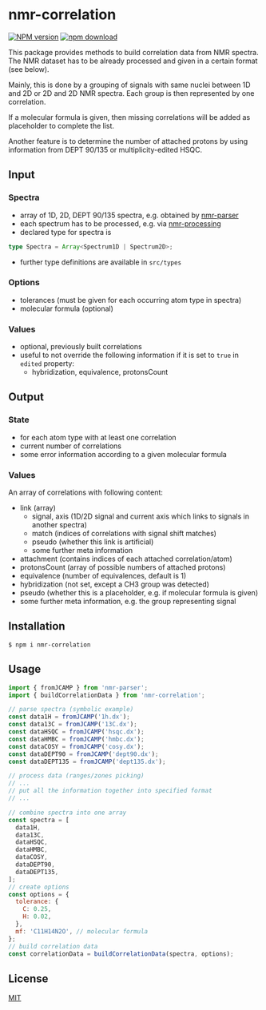 # nmr-correlation

[![NPM version][npm-image]][npm-url]
[![npm download][download-image]][download-url]

This package provides methods to build correlation data from NMR spectra. The NMR dataset has to be already processed and given in a certain format (see below).

Mainly, this is done by a grouping of signals with same nuclei between 1D and 2D or 2D and 2D NMR spectra. Each group is then represented by one correlation.

If a molecular formula is given, then missing correlations will be added as placeholder to complete the list.

Another feature is to determine the number of attached protons by using information from DEPT 90/135 or multiplicity-edited HSQC.

## Input

### Spectra

- array of 1D, 2D, DEPT 90/135 spectra, e.g. obtained by [nmr-parser](https://github.com/cheminfo/nmr-parser)
- each spectrum has to be processed, e.g. via [nmr-processing](https://github.com/cheminfo/nmr-processing)
- declared type for spectra is

```ts
type Spectra = Array<Spectrum1D | Spectrum2D>;
```

- further type definitions are available in `src/types`

### Options

- tolerances (must be given for each occurring atom type in spectra)
- molecular formula (optional)

### Values

- optional, previously built correlations
- useful to not override the following information if it is set to `true` in `edited` property:
  - hybridization, equivalence, protonsCount

## Output

### State

- for each atom type with at least one correlation
- current number of correlations
- some error information according to a given molecular formula

### Values

An array of correlations with following content:

- link (array)
  - signal, axis (1D/2D signal and current axis which links to signals in another spectra)
  - match (indices of correlations with signal shift matches)
  - pseudo (whether this link is artificial)
  - some further meta information
- attachment (contains indices of each attached correlation/atom)
- protonsCount (array of possible numbers of attached protons)
- equivalence (number of equivalences, default is 1)
- hybridization (not set, except a CH3 group was detected)
- pseudo (whether this is a placeholder, e.g. if molecular formula is given)
- some further meta information, e.g. the group representing signal

## Installation

`$ npm i nmr-correlation`

## Usage

```js
import { fromJCAMP } from 'nmr-parser';
import { buildCorrelationData } from 'nmr-correlation';

// parse spectra (symbolic example)
const data1H = fromJCAMP('1h.dx');
const data13C = fromJCAMP('13C.dx');
const dataHSQC = fromJCAMP('hsqc.dx');
const dataHMBC = fromJCAMP('hmbc.dx');
const dataCOSY = fromJCAMP('cosy.dx');
const dataDEPT90 = fromJCAMP('dept90.dx');
const dataDEPT135 = fromJCAMP('dept135.dx');

// process data (ranges/zones picking)
// ...
// put all the information together into specified format
// ...

// combine spectra into one array
const spectra = [
  data1H,
  data13C,
  dataHSQC,
  dataHMBC,
  dataCOSY,
  dataDEPT90,
  dataDEPT135,
];
// create options
const options = {
  tolerance: {
    C: 0.25,
    H: 0.02,
  },
  mf: 'C11H14N2O', // molecular formula
};
// build correlation data
const correlationData = buildCorrelationData(spectra, options);
```

## License

[MIT](./LICENSE)

[npm-image]: https://img.shields.io/npm/v/nmr-correlation.svg
[npm-url]: https://www.npmjs.com/package/nmr-correlation
[download-image]: https://img.shields.io/npm/dm/nmr-correlation.svg
[download-url]: https://www.npmjs.com/package/nmr-correlation
